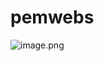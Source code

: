 # pemwebs
![image.png]( {https://github.com/HafizhL15/UAS-PAM/blob/main/SS%20Aplikasi/Screenshot_2022-06-02-21-17-58-751_com.awesomeproject.jpg} )

